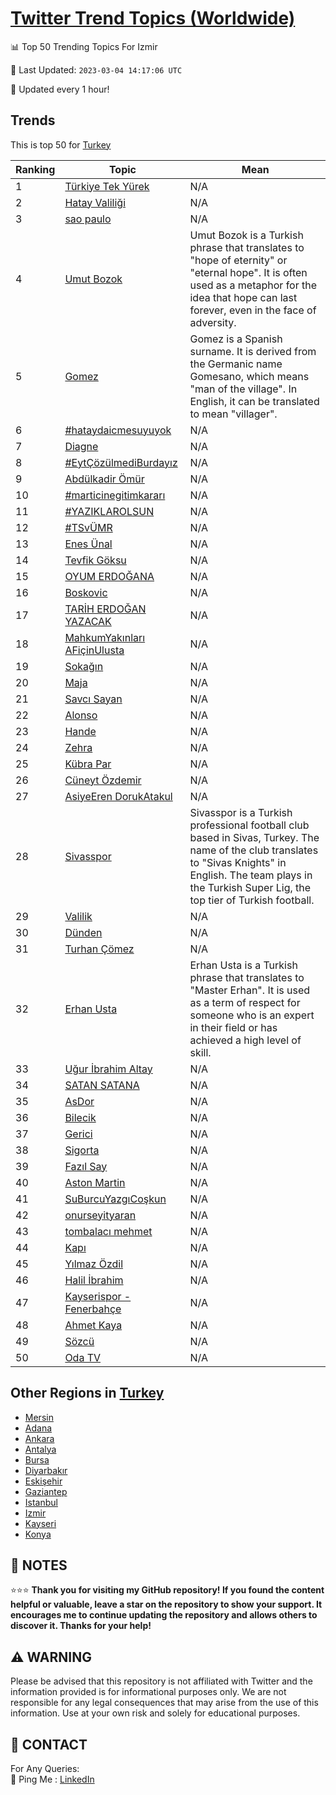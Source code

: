 [Twitter Trend Topics (Worldwide)](https://github.com/ErcinDedeoglu/Twitter-Trend-Topics)
==========


📊 Top 50 Trending Topics For Izmir

📆 Last Updated: `2023-03-04 14:17:06 UTC`

🔧 Updated every 1 hour!


## Trends

This is top 50 for [Turkey](</Turkey>)

| Ranking | Topic | Mean |
| ------- | ------------ | ------------ |
| 1 | [Türkiye Tek Yürek](http://twitter.com/search?q=T%c3%bcrkiye+Tek+Y%c3%bcrek) | N/A |
| 2 | [Hatay Valiliği](http://twitter.com/search?q=Hatay+Valili%c4%9fi) | N/A |
| 3 | [sao paulo](http://twitter.com/search?q=sao+paulo) | N/A |
| 4 | [Umut Bozok](http://twitter.com/search?q=Umut+Bozok) | Umut Bozok is a Turkish phrase that translates to "hope of eternity" or "eternal hope". It is often used as a metaphor for the idea that hope can last forever, even in the face of adversity. |
| 5 | [Gomez](http://twitter.com/search?q=Gomez) | Gomez is a Spanish surname. It is derived from the Germanic name Gomesano, which means "man of the village". In English, it can be translated to mean "villager". |
| 6 | [#hataydaicmesuyuyok](http://twitter.com/search?q=%23hataydaicmesuyuyok) | N/A |
| 7 | [Diagne](http://twitter.com/search?q=Diagne) | N/A |
| 8 | [#EytÇözülmediBurdayız](http://twitter.com/search?q=%23Eyt%c3%87%c3%b6z%c3%bclmediBurday%c4%b1z) | N/A |
| 9 | [Abdülkadir Ömür](http://twitter.com/search?q=Abd%c3%bclkadir+%c3%96m%c3%bcr) | N/A |
| 10 | [#marticinegitimkararı](http://twitter.com/search?q=%23marticinegitimkarar%c4%b1) | N/A |
| 11 | [#YAZIKLAROLSUN](http://twitter.com/search?q=%23YAZIKLAROLSUN) | N/A |
| 12 | [#TSvÜMR](http://twitter.com/search?q=%23TSv%c3%9cMR) | N/A |
| 13 | [Enes Ünal](http://twitter.com/search?q=Enes+%c3%9cnal) | N/A |
| 14 | [Tevfik Göksu](http://twitter.com/search?q=Tevfik+G%c3%b6ksu) | N/A |
| 15 | [OYUM ERDOĞANA](http://twitter.com/search?q=OYUM+ERDO%c4%9eANA) | N/A |
| 16 | [Boskovic](http://twitter.com/search?q=Boskovic) | N/A |
| 17 | [TARİH ERDOĞAN YAZACAK](http://twitter.com/search?q=TAR%c4%b0H+ERDO%c4%9eAN+YAZACAK) | N/A |
| 18 | [MahkumYakınları AFiçinUlusta](http://twitter.com/search?q=MahkumYak%c4%b1nlar%c4%b1+AFi%c3%a7inUlusta) | N/A |
| 19 | [Sokağın](http://twitter.com/search?q=Soka%c4%9f%c4%b1n) | N/A |
| 20 | [Maja](http://twitter.com/search?q=Maja) | N/A |
| 21 | [Savcı Sayan](http://twitter.com/search?q=Savc%c4%b1+Sayan) | N/A |
| 22 | [Alonso](http://twitter.com/search?q=Alonso) | N/A |
| 23 | [Hande](http://twitter.com/search?q=Hande) | N/A |
| 24 | [Zehra](http://twitter.com/search?q=Zehra) | N/A |
| 25 | [Kübra Par](http://twitter.com/search?q=K%c3%bcbra+Par) | N/A |
| 26 | [Cüneyt Özdemir](http://twitter.com/search?q=C%c3%bcneyt+%c3%96zdemir) | N/A |
| 27 | [AsiyeEren DorukAtakul](http://twitter.com/search?q=AsiyeEren+DorukAtakul) | N/A |
| 28 | [Sivasspor](http://twitter.com/search?q=Sivasspor) | Sivasspor is a Turkish professional football club based in Sivas, Turkey. The name of the club translates to "Sivas Knights" in English. The team plays in the Turkish Super Lig, the top tier of Turkish football. |
| 29 | [Valilik](http://twitter.com/search?q=Valilik) | N/A |
| 30 | [Dünden](http://twitter.com/search?q=D%c3%bcnden) | N/A |
| 31 | [Turhan Çömez](http://twitter.com/search?q=Turhan+%c3%87%c3%b6mez) | N/A |
| 32 | [Erhan Usta](http://twitter.com/search?q=Erhan+Usta) | Erhan Usta is a Turkish phrase that translates to "Master Erhan". It is used as a term of respect for someone who is an expert in their field or has achieved a high level of skill. |
| 33 | [Uğur İbrahim Altay](http://twitter.com/search?q=U%c4%9fur+%c4%b0brahim+Altay) | N/A |
| 34 | [SATAN SATANA](http://twitter.com/search?q=SATAN+SATANA) | N/A |
| 35 | [AsDor](http://twitter.com/search?q=AsDor) | N/A |
| 36 | [Bilecik](http://twitter.com/search?q=Bilecik) | N/A |
| 37 | [Gerici](http://twitter.com/search?q=Gerici) | N/A |
| 38 | [Sigorta](http://twitter.com/search?q=Sigorta) | N/A |
| 39 | [Fazıl Say](http://twitter.com/search?q=Faz%c4%b1l+Say) | N/A |
| 40 | [Aston Martin](http://twitter.com/search?q=Aston+Martin) | N/A |
| 41 | [SuBurcuYazgıCoşkun](http://twitter.com/search?q=SuBurcuYazg%c4%b1Co%c5%9fkun) | N/A |
| 42 | [onurseyityaran](http://twitter.com/search?q=onurseyityaran) | N/A |
| 43 | [tombalacı mehmet](http://twitter.com/search?q=tombalac%c4%b1+mehmet) | N/A |
| 44 | [Kapı](http://twitter.com/search?q=Kap%c4%b1) | N/A |
| 45 | [Yılmaz Özdil](http://twitter.com/search?q=Y%c4%b1lmaz+%c3%96zdil) | N/A |
| 46 | [Halil İbrahim](http://twitter.com/search?q=Halil+%c4%b0brahim) | N/A |
| 47 | [Kayserispor - Fenerbahçe](http://twitter.com/search?q=Kayserispor+-+Fenerbah%c3%a7e) | N/A |
| 48 | [Ahmet Kaya](http://twitter.com/search?q=Ahmet+Kaya) | N/A |
| 49 | [Sözcü](http://twitter.com/search?q=S%c3%b6zc%c3%bc) | N/A |
| 50 | [Oda TV](http://twitter.com/search?q=Oda+TV) | N/A |



## Other Regions in [Turkey](</Turkey>)

* [Mersin](</Turkey/Mersin.md>)
* [Adana](</Turkey/Adana.md>)
* [Ankara](</Turkey/Ankara.md>)
* [Antalya](</Turkey/Antalya.md>)
* [Bursa](</Turkey/Bursa.md>)
* [Diyarbakır](</Turkey/Diyarbakır.md>)
* [Eskişehir](</Turkey/Eskişehir.md>)
* [Gaziantep](</Turkey/Gaziantep.md>)
* [Istanbul](</Turkey/Istanbul.md>)
* [Izmir](</Turkey/Izmir.md>)
* [Kayseri](</Turkey/Kayseri.md>)
* [Konya](</Turkey/Konya.md>)



## 📝 NOTES

⭐⭐⭐ **Thank you for visiting my GitHub repository! If you found the content helpful or valuable, leave a star on the repository to show your support. It encourages me to continue updating the repository and allows others to discover it. Thanks for your help!**


## ⚠️ WARNING

Please be advised that this repository is not affiliated with Twitter and the information provided is for informational purposes only. We are not responsible for any legal consequences that may arise from the use of this information. Use at your own risk and solely for educational purposes.


## 📨 CONTACT

 For Any Queries:  
            🏓 Ping Me : [LinkedIn](https://www.linkedin.com/in/ercindedeoglu/)
